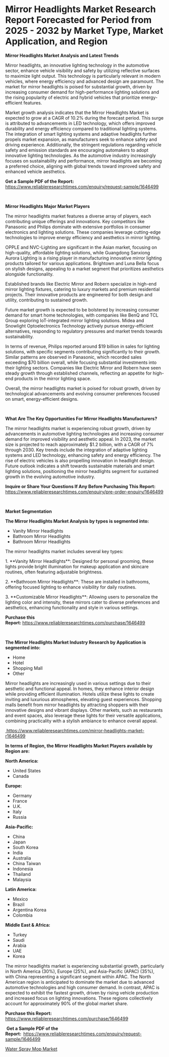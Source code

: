 <p><h1>Mirror Headlights Market Research Report Forecasted for Period from 2025 -  2032 by Market Type, Market Application, and Region</h1></p><p><strong>Mirror Headlights Market Analysis and Latest Trends</strong></p>
<p><p>Mirror headlights, an innovative lighting technology in the automotive sector, enhance vehicle visibility and safety by utilizing reflective surfaces to maximize light output. This technology is particularly relevant in modern vehicles, where energy efficiency and advanced design are paramount. The market for mirror headlights is poised for substantial growth, driven by increasing consumer demand for high-performance lighting solutions and the rising popularity of electric and hybrid vehicles that prioritize energy-efficient features.</p><p>Market growth analysis indicates that the Mirror Headlights Market is expected to grow at a CAGR of 10.2% during the forecast period. This surge is attributed to advancements in LED technology, which offers improved durability and energy efficiency compared to traditional lighting systems. The integration of smart lighting systems and adaptive headlights further propels market expansion, as manufacturers seek to enhance safety and driving experience. Additionally, the stringent regulations regarding vehicle safety and emission standards are encouraging automakers to adopt innovative lighting technologies. As the automotive industry increasingly focuses on sustainability and performance, mirror headlights are becoming a preferred choice, aligning with global trends toward improved safety and enhanced vehicle aesthetics.</p></p>
<p><strong>Get a Sample PDF of the Report:&nbsp;</strong> <a href="https://www.reliableresearchtimes.com/enquiry/request-sample/1646499?utm_campaign=2308&utm_medium=2&utm_source=Github&utm_content=ia&utm_term=09022025&utm_id=mirror-headlights">https://www.reliableresearchtimes.com/enquiry/request-sample/1646499</a></p>
<p>&nbsp;</p>
<p><strong>Mirror Headlights Major Market Players</strong></p>
<p><p>The mirror headlights market features a diverse array of players, each contributing unique offerings and innovations. Key competitors like Panasonic and Philips dominate with extensive portfolios in consumer electronics and lighting solutions. These companies leverage cutting-edge technologies to improve energy efficiency and aesthetics in mirror lighting.</p><p>OPPLE and NVC-Lighting are significant in the Asian market, focusing on high-quality, affordable lighting solutions, while Guangdong Sanxiong Aurora Lighting is a rising player in manufacturing innovative mirror lighting products tailored for various applications. Brightown and Luna Bella focus on stylish designs, appealing to a market segment that prioritizes aesthetics alongside functionality.</p><p>Established brands like Electric Mirror and Robern specialize in high-end mirror lighting fixtures, catering to luxury markets and premium residential projects. Their innovative products are engineered for both design and utility, contributing to sustained growth.</p><p>Future market growth is expected to be bolstered by increasing consumer demand for smart home technologies, with companies like BenQ and TCL Group exploring IoT-integrated mirror lighting solutions. Midea and Snowlight Optoelectronics Technology actively pursue energy-efficient alternatives, responding to regulatory pressures and market trends towards sustainability.</p><p>In terms of revenue, Philips reported around $19 billion in sales for lighting solutions, with specific segments contributing significantly to their growth. Similar patterns are observed in Panasonic, which recorded sales exceeding $70 billion overall, while focusing substantial investments into their lighting sectors. Companies like Electric Mirror and Robern have seen steady growth through established channels, reflecting an appetite for high-end products in the mirror lighting space.</p><p>Overall, the mirror headlights market is poised for robust growth, driven by technological advancements and evolving consumer preferences focused on smart, energy-efficient designs.</p></p>
<p>&nbsp;</p>
<p><strong>What Are The Key Opportunities For Mirror Headlights Manufacturers?</strong></p>
<p><p>The mirror headlights market is experiencing robust growth, driven by advancements in automotive lighting technologies and increasing consumer demand for improved visibility and aesthetic appeal. In 2023, the market size is projected to reach approximately $1.2 billion, with a CAGR of 7% through 2030. Key trends include the integration of adaptive lighting systems and LED technology, enhancing safety and energy efficiency. The rise of electric vehicles is also propelling innovation in headlight design. Future outlook indicates a shift towards sustainable materials and smart lighting solutions, positioning the mirror headlights segment for sustained growth in the evolving automotive industry.</p></p>
<p><strong>Inquire or Share Your Questions If Any Before Purchasing This Report:</strong> <a href="https://www.reliableresearchtimes.com/enquiry/pre-order-enquiry/1646499?utm_campaign=2308&utm_medium=2&utm_source=Github&utm_content=ia&utm_term=09022025&utm_id=mirror-headlights">https://www.reliableresearchtimes.com/enquiry/pre-order-enquiry/1646499</a></p>
<p>&nbsp;</p>
<p><strong>Market Segmentation</strong></p>
<p><strong>The Mirror Headlights Market Analysis by types is segmented into:</strong></p>
<p><ul><li>Vanity Mirror Headlights</li><li>Bathroom Mirror Headlights</li><li>Bathroom Mirror Headlights</li></ul></p>
<p><p>The mirror headlights market includes several key types: </p><p>1. **Vanity Mirror Headlights**: Designed for personal grooming, these lights provide bright illumination for makeup application and skincare routines, often featuring adjustable brightness.</p><p>2. **Bathroom Mirror Headlights**: These are installed in bathrooms, offering focused lighting to enhance visibility for daily routines. </p><p>3. **Customizable Mirror Headlights**: Allowing users to personalize the lighting color and intensity, these mirrors cater to diverse preferences and aesthetics, enhancing functionality and style in various settings.</p></p>
<p><strong>Purchase this Report:&nbsp;</strong><a href="https://www.reliableresearchtimes.com/purchase/1646499?utm_campaign=2308&utm_medium=2&utm_source=Github&utm_content=ia&utm_term=09022025&utm_id=mirror-headlights">https://www.reliableresearchtimes.com/purchase/1646499</a></p>
<p>&nbsp;</p>
<p><strong>The Mirror Headlights Market Industry Research by Application is segmented into:</strong></p>
<p><ul><li>Home</li><li>Hotel</li><li>Shopping Mall</li><li>Other</li></ul></p>
<p><p>Mirror headlights are increasingly used in various settings due to their aesthetic and functional appeal. In homes, they enhance interior design while providing efficient illumination. Hotels utilize these lights to create inviting and luxurious atmospheres, elevating guest experiences. Shopping malls benefit from mirror headlights by attracting shoppers with their innovative designs and vibrant displays. Other markets, such as restaurants and event spaces, also leverage these lights for their versatile applications, combining practicality with a stylish ambiance to enhance overall appeal.</p></p>
<p><a href="https://www.reliableresearchtimes.com/mirror-headlights-market-r1646499?utm_campaign=2308&utm_medium=2&utm_source=Github&utm_content=ia&utm_term=09022025&utm_id=mirror-headlights">&nbsp;https://www.reliableresearchtimes.com/mirror-headlights-market-r1646499</a></p>
<p><strong>In terms of Region, the Mirror Headlights Market Players available by Region are:</strong></p>
<p>
    <p> <strong> North America: </strong>
        <ul>
            <li>United States</li>
            <li>Canada</li>
        </ul>
        </p> 
    <p> <strong> Europe: </strong>
        <ul>
            <li>Germany</li>
            <li>France</li>
            <li>U.K.</li>
            <li>Italy</li>
            <li>Russia</li>
        </ul>
        </p> 
    <p> <strong> Asia-Pacific: </strong>
        <ul>
            <li>China</li>
            <li>Japan</li>
            <li>South Korea</li>
            <li>India</li>
            <li>Australia</li>
            <li>China Taiwan</li>
            <li>Indonesia</li>
            <li>Thailand</li>
            <li>Malaysia</li>
        </ul>
        </p> 
    <p> <strong> Latin America: </strong>
        <ul>
            <li>Mexico</li>
            <li>Brazil</li>
            <li>Argentina Korea</li>
            <li>Colombia</li>
        </ul>
        </p> 
    <p> <strong> Middle East & Africa: </strong>
        <ul>
            <li>Turkey</li>
            <li>Saudi</li>
            <li>Arabia</li>
            <li>UAE</li>
            <li>Korea</li>
        </ul>
    </p>
    </p>
<p><p>The mirror headlights market is experiencing substantial growth, particularly in North America (30%), Europe (25%), and Asia-Pacific (APAC) (35%), with China representing a significant segment within APAC. The North American region is anticipated to dominate the market due to advanced automotive technologies and high consumer demand. In contrast, APAC is expected to exhibit the fastest growth, driven by rising vehicle production and increased focus on lighting innovations. These regions collectively account for approximately 90% of the global market share.</p></p>
<p><strong>Purchase this Report: </strong><a href="https://www.reliableresearchtimes.com/purchase/1646499?utm_campaign=2308&utm_medium=2&utm_source=Github&utm_content=ia&utm_term=09022025&utm_id=mirror-headlights">https://www.reliableresearchtimes.com/purchase/1646499</a></p>
<p>&nbsp;<strong>Get a Sample PDF of the Report:&nbsp;&nbsp;</strong><a href="https://www.reliableresearchtimes.com/enquiry/request-sample/1646499?utm_campaign=2308&utm_medium=2&utm_source=Github&utm_content=ia&utm_term=09022025&utm_id=mirror-headlights">https://www.reliableresearchtimes.com/enquiry/request-sample/1646499</a></p>
<p><strong></strong></p>
<p><p><a href="https://github.com/domoniqueluoma76/Market-Research-Report-List-1/blob/main/water-spray-mop-market.md?utm_campaign=2308&utm_medium=2&utm_source=Github&utm_content=ia&utm_term=09022025&utm_id=mirror-headlights">Water Spray Mop Market</a></p></p>